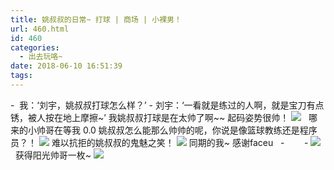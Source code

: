 ```yaml
---
title: 姚叔叔的日常~ 打球 | 商场 | 小裸男！
url: 460.html
id: 460
categories:
  - 出去玩咯~
date: 2018-06-10 16:51:39
tags:
---
```


\-  我：‘刘宇，姚叔叔打球怎么样？’ \- 刘宇：‘一看就是练过的人啊，就是宝刀有点锈，被人按在地上摩擦~’ 我姚叔叔打球是在太帅了啊~~ 起码姿势很帅！ [![](http://www.binkatherine.com/images/2018/08/IMG_2415-300x225.jpg)](http://www.binkatherine.com/images/2018/08/IMG_2415.jpg)   哪来的小帅哥在等我 0.0 姚叔叔怎么能那么帅帅的呢，你说是像篮球教练还是程序员？！ [![](http://www.binkatherine.com/images/2018/08/IMG_2589-e1535359775735-225x300.jpg)](http://www.binkatherine.com/images/2018/08/IMG_2589.jpg) 难以抗拒的姚叔叔的鬼魅之笑！ [![](http://www.binkatherine.com/images/2018/08/IMG_2438-300x225.jpg)](http://www.binkatherine.com/images/2018/08/IMG_2438.jpg) 同期的我~ 感谢faceu   -        - [![](http://www.binkatherine.com/images/2018/08/IMG_2638-169x300.jpg)](http://www.binkatherine.com/images/2018/08/IMG_2638.jpg)   获得阳光帅哥一枚~ [![](http://www.binkatherine.com/images/2018/08/IMG_2352-225x300.jpg)](http://www.binkatherine.com/images/2018/08/IMG_2352.jpg)